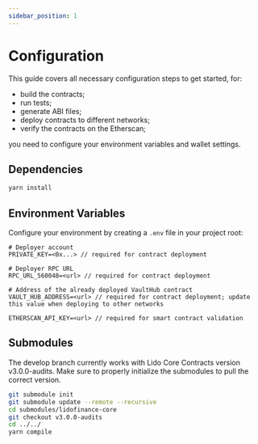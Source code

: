 ```yaml
---
sidebar_position: 1
---
```


# Configuration

This guide covers all necessary configuration steps to get started, for:

- build the contracts;
- run tests;
- generate ABI files;
- deploy contracts to different networks;
- verify the contracts on the Etherscan;

you need to configure your environment variables and wallet settings.

## Dependencies

```bash
yarn install
```

## Environment Variables

Configure your environment by creating a `.env` file in your project root:

```.env
# Deployer account
PRIVATE_KEY=<0x...> // required for contract deployment

# Deployer RPC URL
RPC_URL_560048=<url> // required for contract deployment

# Address of the already deployed VaultHub contract
VAULT_HUB_ADDRESS=<url> // required for contract deployment; update this value when deploying to other networks

ETHERSCAN_API_KEY=<url> // required for smart contract validation
```

## Submodules

The develop branch currently works with Lido Core Contracts version v3.0.0-audits.
Make sure to properly initialize the submodules to pull the correct version.

```bash
git submodule init
git submodule update --remote --recursive
cd submodules/lidofinance-core
git checkout v3.0.0-audits
cd ../../
yarn compile
```
